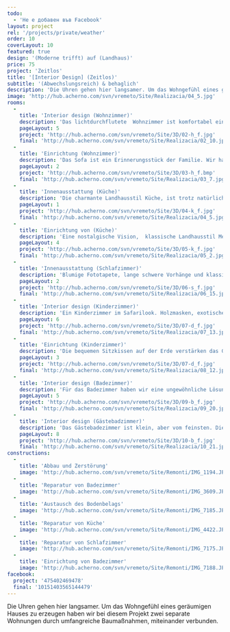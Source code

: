 ```yaml
---
todo: 
  - 'Не е добавен във Facebook'
layout: project
rel: '/projects/private/weather'
order: 10
coverLayout: 10
featured: true
design: '(Moderne trifft) auf (Landhaus)'
price: 75
project: 'Zeitlos'
title: '[Interior Design] (Zeitlos)'
subtitle: '(Abwechslungsreich) & behaglich'
description: 'Die Uhren gehen hier langsamer. Um das Wohngefühl eines geräumigen Hauses zu erzeugen haben wir bei diesem Projekt zwei separate Wohnungen durch umfangreiche Baumaßnahmen, miteinander verbunden.'
image: 'http://hub.acherno.com/svn/vremeto/Site/Realizacia/04_5.jpg'
rooms:
  -
    title: 'Interior design (Wohnzimmer)'
    description: 'Das lichtdurchflutete  Wohnzimmer ist komfortabel eingerichtet und lädt mit seinen großen Wohnzimmertisch zu einem gemütlichen Spielabend ein.'
    pageLayout: 5
    project: 'http://hub.acherno.com/svn/vremeto/Site/3D/02-h_f.jpg'
    final: 'http://hub.acherno.com/svn/vremeto/Site/Realizacia/02_10.jpg'
  -
    title: 'Einrichtung (Wohnzimmer)'
    description: 'Das Sofa ist ein Erinnerungsstück der Familie. Wir haben es neu gepolstert und ihm einen Ehrenplatz in der Wohnung überlassen, sodass es sich schon während des ersten Besuchs zu einem Favoriten der Gäste gemacht hat.'
    pageLayout: 2
    project: 'http://hub.acherno.com/svn/vremeto/Site/3D/03-h_f.bmp'
    final: 'http://hub.acherno.com/svn/vremeto/Site/Realizacia/03_7.jpg'
  -
    title: 'Innenausstattung (Küche)'
    description: 'Die charmante Landhausstil Küche, ist trotz natürlicher Materialien funktional eingerichtet. Das kleine Mosaik hinter dem Herd sorgt für eine herzliche Note.'
    pageLayout: 1
    project: 'http://hub.acherno.com/svn/vremeto/Site/3D/04-k_f.jpg'
    final: 'http://hub.acherno.com/svn/vremeto/Site/Realizacia/04_5.jpg'
  -
    title: 'Einrichtung von (Küche)'
    description: 'Eine nostalgische Vision,  klassische Landhausstil Merkmale, wie weiße Vitrinen und offene Regale für Porzellangeschirr, große Arbeitsfläche aus massivem Holz, zaubern jeden Gast ein Lächeln aufs Gesicht.'
    pageLayout: 4
    project: 'http://hub.acherno.com/svn/vremeto/Site/3D/05-k_f.jpg'
    final: 'http://hub.acherno.com/svn/vremeto/Site/Realizacia/05_2.jpg'
  -
    title: 'Innenausstattung (Schlafzimmer)'
    description: 'Blumige Fototapete, lange schwere Vorhänge und klassische Wohnaccessoires in heiteren Farben machen dieses Zimmer zu einem Erholungsparadies.'
    pageLayout: 2
    project: 'http://hub.acherno.com/svn/vremeto/Site/3D/06-s_f.jpg'
    final: 'http://hub.acherno.com/svn/vremeto/Site/Realizacia/06_15.jpg'
  -
    title: 'Interior design (Kinderzimmer)'
    description: 'Ein Kinderzimmer im Safarilook. Holzmasken, exotische Tiere und afrikanische Ornamente machen es zu einem Unikat. Warmer Sand und Wohntextilien in Rot und mystischen Lila prägen das Wohndesign des Zimmers.'
    pageLayout: 6
    project: 'http://hub.acherno.com/svn/vremeto/Site/3D/07-d_f.jpg'
    final: 'http://hub.acherno.com/svn/vremeto/Site/Realizacia/07_13.jpg'
  -
    title: 'Einrichtung (Kinderzimmer)'
    description: 'Die bequemen Sitzkissen auf der Erde verstärken das Gefühl, sich an einem weit weg entfernten Ort zu befinden. Halb hohe Betten bieten den nötigen Stauraum für Spielsachen und Kinderbücher.'
    pageLayout: 3
    project: 'http://hub.acherno.com/svn/vremeto/Site/3D/07-d_f.jpg'
    final: 'http://hub.acherno.com/svn/vremeto/Site/Realizacia/08_12.jpg'
  -
    title: 'Interior design (Badezimmer)'
    description: 'Für das Badezimmer haben wir eine ungewöhnliche Lösung gefunden und sie komplett mit Fließen in Holzoptik verkleidet. Das Ergebnis – ein modernes und faszinierendes Bad. Passend  dazu haben wir praktischen Nischen für die Badeaccessoirs und Badekosmetik eingebaut. Ein dunkelbraunes Deckenprofil umrahmt das Ganze und komplettiert das Badeprogramm.'
    pageLayout: 5
    project: 'http://hub.acherno.com/svn/vremeto/Site/3D/09-b_f.jpg'
    final: 'http://hub.acherno.com/svn/vremeto/Site/Realizacia/09_20.jpg'
  -
    title: 'Interior design (Gästebadzimmer)'
    description: 'Das Gästebadezimmer ist klein, aber vom feinsten. Die Dusche ist von der Toilette mit einer Glaswand getrennt. Das Waschbecken hat seinen Platz in der Ecke gefunden.'
    pageLayout: 8
    project: 'http://hub.acherno.com/svn/vremeto/Site/3D/10-b_f.jpg'
    final: 'http://hub.acherno.com/svn/vremeto/Site/Realizacia/10_21.jpg'
constructions:
  - 
    title: 'Abbau und Zerstörung'
    image: 'http://hub.acherno.com/svn/vremeto/Site/Remonti/IMG_1194.JPG'
  - 
    title: 'Reparatur von Badezimmer'
    image: 'http://hub.acherno.com/svn/vremeto/Site/Remonti/IMG_3609.JPG'
  - 
    title: 'Austausch des Bodenbelags'
    image: 'http://hub.acherno.com/svn/vremeto/Site/Remonti/IMG_7185.JPG'
  - 
    title: 'Reparatur von Küche'
    image: 'http://hub.acherno.com/svn/vremeto/Site/Remonti/IMG_4422.JPG'
  - 
    title: 'Reparatur von Schlafzimmer'
    image: 'http://hub.acherno.com/svn/vremeto/Site/Remonti/IMG_7175.JPG'
  - 
    title: 'Einrichtung von Badezimmer'
    image: 'http://hub.acherno.com/svn/vremeto/Site/Remonti/IMG_7188.JPG'
facebook:
  project: '475402469478'
  final: '10151403565144479'
---
```

Die Uhren gehen hier langsamer. Um das Wohngefühl eines geräumigen Hauses zu erzeugen haben wir bei diesem Projekt zwei separate Wohnungen durch umfangreiche Baumaßnahmen, miteinander verbunden.